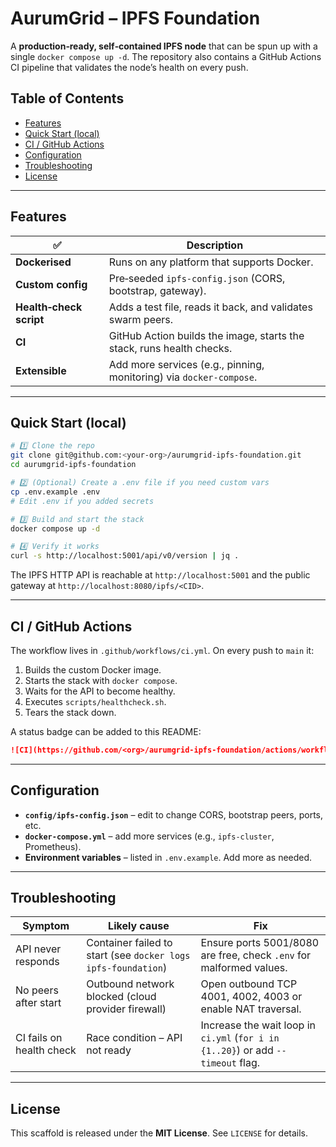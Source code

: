 # AurumGrid – IPFS Foundation

A **production‑ready, self‑contained IPFS node** that can be spun up with a single
`docker compose up -d`. The repository also contains a GitHub Actions CI pipeline
that validates the node’s health on every push.

## Table of Contents

- [Features](#features)
- [Quick Start (local)](#quick-start-local)
- [CI / GitHub Actions](#ci--github-actions)
- [Configuration](#configuration)
- [Troubleshooting](#troubleshooting)
- [License](#license)

---

## Features

| ✅ | Description |
|---|--------------|
| **Dockerised** | Runs on any platform that supports Docker. |
| **Custom config** | Pre‑seeded `ipfs-config.json` (CORS, bootstrap, gateway). |
| **Health‑check script** | Adds a test file, reads it back, and validates swarm peers. |
| **CI** | GitHub Action builds the image, starts the stack, runs health checks. |
| **Extensible** | Add more services (e.g., pinning, monitoring) via `docker‑compose`. |

---

## Quick Start (local)

```bash
# 1️⃣ Clone the repo
git clone git@github.com:<your‑org>/aurumgrid-ipfs-foundation.git
cd aurumgrid-ipfs-foundation

# 2️⃣ (Optional) Create a .env file if you need custom vars
cp .env.example .env
# Edit .env if you added secrets

# 3️⃣ Build and start the stack
docker compose up -d

# 4️⃣ Verify it works
curl -s http://localhost:5001/api/v0/version | jq .
```

The IPFS HTTP API is reachable at `http://localhost:5001` and the public gateway
at `http://localhost:8080/ipfs/<CID>`.

---

## CI / GitHub Actions

The workflow lives in `.github/workflows/ci.yml`. On every push to `main` it:

1. Builds the custom Docker image.
2. Starts the stack with `docker compose`.
3. Waits for the API to become healthy.
4. Executes `scripts/healthcheck.sh`.
5. Tears the stack down.

A status badge can be added to this README:

```markdown
![CI](https://github.com/<org>/aurumgrid-ipfs-foundation/actions/workflows/ci.yml/badge.svg)
```

---

## Configuration

- **`config/ipfs-config.json`** – edit to change CORS, bootstrap peers, ports, etc.
- **`docker-compose.yml`** – add more services (e.g., `ipfs-cluster`, Prometheus).
- **Environment variables** – listed in `.env.example`. Add more as needed.

---

## Troubleshooting

| Symptom | Likely cause | Fix |
|---|---|---|
| API never responds | Container failed to start (see `docker logs ipfs-foundation`) | Ensure ports 5001/8080 are free, check `.env` for malformed values. |
| No peers after start | Outbound network blocked (cloud provider firewall) | Open outbound TCP 4001, 4002, 4003 or enable NAT traversal. |
| CI fails on health check | Race condition – API not ready | Increase the wait loop in `ci.yml` (`for i in {1..20}`) or add `--timeout` flag. |

---

## License

This scaffold is released under the **MIT License**. See `LICENSE` for details.